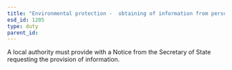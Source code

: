 ```yaml
---
title: "Environmental protection -  obtaining of information from persons and authorities"
esd_id: 1205
type: duty
parent_id:  
---
```


A local authority must provide with a Notice from the Secretary of State requesting the provision of information.

